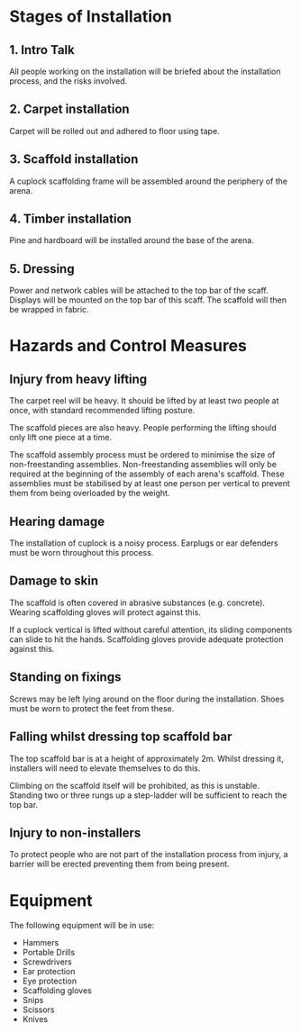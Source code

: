 # Stages of Installation

## 1. Intro Talk
All people working on the installation will be briefed about the installation process, and the risks involved.

## 2. Carpet installation
Carpet will be rolled out and adhered to floor using tape.

## 3. Scaffold installation
A cuplock scaffolding frame will be assembled around the periphery of the arena.

## 4. Timber installation
Pine and hardboard will be installed around the base of the arena.

## 5. Dressing
Power and network cables will be attached to the top bar of the scaff.  Displays will be mounted on the top bar of this scaff.  The scaffold will then be wrapped in fabric.

# Hazards and Control Measures

## Injury from heavy lifting

The carpet reel will be heavy.  It should be lifted by at least two people at once, with standard recommended lifting posture.

The scaffold pieces are also heavy.  People performing the lifting should only lift one piece at a time.

The scaffold assembly process must be ordered to minimise the size of non-freestanding assemblies.  Non-freestanding assemblies will only be required at the beginning of the assembly of each arena's scaffold.  These assemblies must be stabilised by at least one person per vertical to prevent them from being overloaded by the weight.

## Hearing damage

The installation of cuplock is a noisy process.  Earplugs or ear defenders must be worn throughout this process.

## Damage to skin

The scaffold is often covered in abrasive substances (e.g. concrete).  Wearing scaffolding gloves will protect against this.

If a cuplock vertical is lifted without careful attention, its sliding components can slide to hit the hands.  Scaffolding gloves provide adequate protection against this.

## Standing on fixings

Screws may be left lying around on the floor during the installation.  Shoes must be worn to protect the feet from these. 

## Falling whilst dressing top scaffold bar

The top scaffold bar is at a height of approximately 2m.  Whilst dressing it, installers will need to elevate themselves to do this.

Climbing on the scaffold itself will be prohibited, as this is unstable.  Standing two or three rungs up a step-ladder will be sufficient to reach the top bar.

## Injury to non-installers

To protect people who are not part of the installation process from injury, a barrier will be erected preventing them from being present.

# Equipment 

The following equipment will be in use:

 * Hammers
 * Portable Drills
 * Screwdrivers
 * Ear protection
 * Eye protection
 * Scaffolding gloves
 * Snips
 * Scissors
 * Knives

